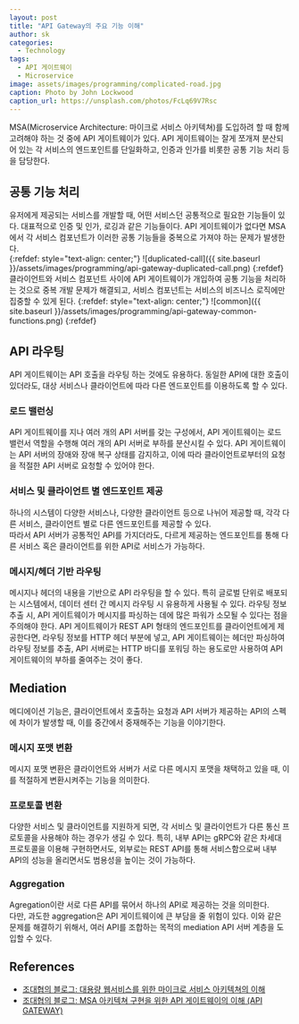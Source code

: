 ```yaml
---
layout: post
title: "API Gateway의 주요 기능 이해"
author: sk
categories:
  - Technology
tags:
  - API 게이트웨이
  - Microservice
image: assets/images/programming/complicated-road.jpg
caption: Photo by John Lockwood
caption_url: https://unsplash.com/photos/FcLq69V7Rsc
---
```


MSA(Microservice Architecture: 마이크로 서비스 아키텍쳐)를 도입하려 할 때 함께 고려해야 하는 것 중에 API 게이트웨이가 있다. API 게이트웨이는 잘게 쪼개져 분산되어 있는 각 서비스의 엔드포인트를 단일화하고, 인증과 인가를 비롯한 공통 기능 처리 등을 담당한다.

## 공통 기능 처리
유저에게 제공되는 서비스를 개발할 때, 어떤 서비스던 공통적으로 필요한 기능들이 있다. 대표적으로 인증 및 인가, 로깅과 같은 기능들이다. API 게이트웨이가 없다면 MSA에서 각 서비스 컴포넌트가 이러한 공통 기능들을 중복으로 가져야 하는 문제가 발생한다.  
{:refdef: style="text-align: center;"}
![duplicated-call]({{ site.baseurl }}/assets/images/programming/api-gateway-duplicated-call.png)
{:refdef}
클라이언트와 서비스 컴포넌트 사이에 API 게이트웨이가 개입하여 공통 기능을 처리하는 것으로 중복 개발 문제가 해결되고, 서비스 컴포넌트는 서비스의 비즈니스 로직에만 집중할 수 있게 된다.
{:refdef: style="text-align: center;"}
![common]({{ site.baseurl }}/assets/images/programming/api-gateway-common-functions.png)
{:refdef}

## API 라우팅
API 게이트웨이는 API 호출을 라우팅 하는 것에도 유용하다. 동일한 API에 대한 호출이 있더라도, 대상 서비스나 클라이언트에 따라 다른 엔드포인트를 이용하도록 할 수 있다.
### 로드 밸런싱
API 게이트웨이를 지나 여러 개의 API 서버를 갖는 구성에서, API 게이트웨이는 로드 밸런서 역할을 수행해 여러 개의 API 서버로 부하를 분산시킬 수 있다. API 게이트웨이는 API 서버의 장애와 장애 복구 상태를 감지하고, 이에 따라 클라이언트로부터의 요청을 적절한 API 서버로 요청할 수 있어야 한다.
### 서비스 및 클라이언트 별 엔드포인트 제공
하나의 시스템이 다양한 서비스나, 다양한 클라이언트 등으로 나뉘어 제공할 때, 각각 다른 서비스, 클라이언트 별로 다른 엔드포인트를 제공할 수 있다.  
따라서 API 서버가 공통적인 API를 가지더라도, 다르게 제공하는 엔드포인트를 통해 다른 서비스 혹은 클라이언트를 위한 API로 서비스가 가능하다.
### 메시지/헤더 기반 라우팅
메시지나 헤더의 내용을 기반으로 API 라우팅을 할 수 있다. 특히 글로벌 단위로 배포되는 시스템에서, 데이터 센터 간 메시지 라우팅 시 유용하게 사용될 수 있다. 라우팅 정보 추출 시, API 게이트웨이가 메시지를 파싱하는 데에 많은 파워가 소모될 수 있다는 점을 주의해야 한다. API 게이트웨이가 REST API 형태의 엔드포인트를 클라이언트에게 제공한다면, 라우팅 정보를 HTTP 헤더 부분에 넣고, API 게이트웨이는 헤더만 파싱하여 라우팅 정보를 추출, API 서버로는 HTTP 바디를 포워딩 하는 용도로만 사용하여 API 게이트웨이의 부하를 줄여주는 것이 좋다.

## Mediation
메디에이션 기능은, 클라이언트에서 호출하는 요청과 API 서버가 제공하는 API의 스펙에 차이가 발생할 때, 이를 중간에서 중재해주는 기능을 이야기한다.
### 메시지 포맷 변환
메시지 포맷 변환은 클라이언트와 서버가 서로 다른 메시지 포맷을 채택하고 있을 때, 이를 적절하게 변환시켜주는 기능을 의미한다.
### 프로토콜 변환
다양한 서비스 및 클라이언트를 지원하게 되면, 각 서비스 및 클라이언트가 다른 통신 프로토콜을 사용해야 하는 경우가 생길 수 있다.
특히, 내부 API는 gRPC와 같은 차세대 프로토콜을 이용해 구현하면서도, 외부로는 REST API를 통해 서비스함으로써 내부 API의 성능을 올리면서도 범용성을 높이는 것이 가능하다.
### Aggregation
Agregation이란 서로 다른 API를 묶어서 하나의 API로 제공하는 것을 의미한다.  
다만, 과도한 aggregation은 API 게이트웨이에 큰 부담을 줄 위험이 있다. 이와 같은 문제를 해결하기 위해서, 여러 API를 조합하는 목적의 mediation API 서버 계층을 도입할 수 있다.

## References
- [조대협의 블로그: 대용량 웹서비스를 위한 마이크로 서비스 아키텍쳐의 이해][1]
- [조대협의 블로그: MSA 아키텍쳐 구현을 위한 API 게이트웨이의 이해 (API GATEWAY)][2]

[1]: https://bcho.tistory.com/948
[2]: https://bcho.tistory.com/1005
